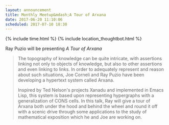```yaml
---
layout: announcement
title: Monthly Meetup&mdash;A Tour of Arxana
date: 2017-06-20 11:10:06
scheduled: 2017-07-10 18:30
---
```


{% include time.html %}
{% include location_thoughtbot.html %}

Ray Puzio will be presenting *A Tour of Arxana*

> The topography of knowledge can be quite intricate, with assertions
> linking not only to objects of knowledge, but also to other assertions
> and even linking to links.  In order to adequately represent and
> reason about such situations, Joe Corneli and Ray Puzio have been
> developing a hypertext system called Arxana.
>
> Inspired by Ted Nelson's projects Xanadu and implemented in Emacs
> Lisp, this system is based upon representing hypergraphs with a
> generalization of CONS cells.  In this talk, Ray will give a tour of
> Arxana both under the hood and behind the wheel and round it off with
> a scenic drive through some applications to the study of mathematical
> exposition which he and Joe are working on.

